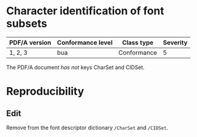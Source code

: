 # Character identification of font subsets

| PDF/A version | Conformance level | Class type  | Severity |
| ------------- | ----------------- | ----------  | -------- |
| 1, 2, 3       | bua               | Conformance | 5        |

The PDF/A document _has not_ keys CharSet and CIDSet.

# Reproducibility
## Edit
Remove from the font descriptor dictionary `/CharSet` and `/CIDSet`.